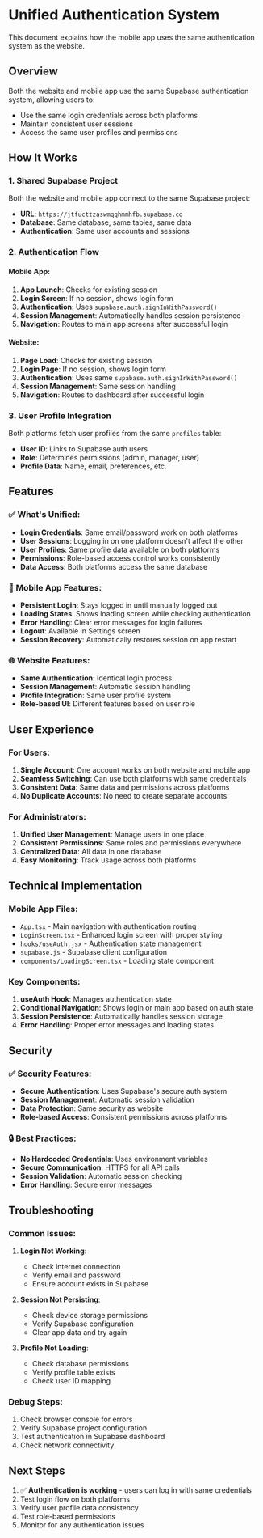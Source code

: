 # Unified Authentication System

This document explains how the mobile app uses the same authentication system as the website.

## Overview

Both the website and mobile app use the same Supabase authentication system, allowing users to:
- Use the same login credentials across both platforms
- Maintain consistent user sessions
- Access the same user profiles and permissions

## How It Works

### 1. Shared Supabase Project
Both the website and mobile app connect to the same Supabase project:
- **URL**: `https://jtfucttzaswmqqhmmhfb.supabase.co`
- **Database**: Same database, same tables, same data
- **Authentication**: Same user accounts and sessions

### 2. Authentication Flow

#### Mobile App:
1. **App Launch**: Checks for existing session
2. **Login Screen**: If no session, shows login form
3. **Authentication**: Uses `supabase.auth.signInWithPassword()`
4. **Session Management**: Automatically handles session persistence
5. **Navigation**: Routes to main app screens after successful login

#### Website:
1. **Page Load**: Checks for existing session
2. **Login Page**: If no session, shows login form
3. **Authentication**: Uses same `supabase.auth.signInWithPassword()`
4. **Session Management**: Same session handling
5. **Navigation**: Routes to dashboard after successful login

### 3. User Profile Integration

Both platforms fetch user profiles from the same `profiles` table:
- **User ID**: Links to Supabase auth users
- **Role**: Determines permissions (admin, manager, user)
- **Profile Data**: Name, email, preferences, etc.

## Features

### ✅ What's Unified:
- **Login Credentials**: Same email/password work on both platforms
- **User Sessions**: Logging in on one platform doesn't affect the other
- **User Profiles**: Same profile data available on both platforms
- **Permissions**: Role-based access control works consistently
- **Data Access**: Both platforms access the same database

### 📱 Mobile App Features:
- **Persistent Login**: Stays logged in until manually logged out
- **Loading States**: Shows loading screen while checking authentication
- **Error Handling**: Clear error messages for login failures
- **Logout**: Available in Settings screen
- **Session Recovery**: Automatically restores session on app restart

### 🌐 Website Features:
- **Same Authentication**: Identical login process
- **Session Management**: Automatic session handling
- **Profile Integration**: Same user profile system
- **Role-based UI**: Different features based on user role

## User Experience

### For Users:
1. **Single Account**: One account works on both website and mobile app
2. **Seamless Switching**: Can use both platforms with same credentials
3. **Consistent Data**: Same data and permissions across platforms
4. **No Duplicate Accounts**: No need to create separate accounts

### For Administrators:
1. **Unified User Management**: Manage users in one place
2. **Consistent Permissions**: Same roles and permissions everywhere
3. **Centralized Data**: All data in one database
4. **Easy Monitoring**: Track usage across both platforms

## Technical Implementation

### Mobile App Files:
- `App.tsx` - Main navigation with authentication routing
- `LoginScreen.tsx` - Enhanced login screen with proper styling
- `hooks/useAuth.jsx` - Authentication state management
- `supabase.js` - Supabase client configuration
- `components/LoadingScreen.tsx` - Loading state component

### Key Components:
1. **useAuth Hook**: Manages authentication state
2. **Conditional Navigation**: Shows login or main app based on auth state
3. **Session Persistence**: Automatically handles session storage
4. **Error Handling**: Proper error messages and loading states

## Security

### ✅ Security Features:
- **Secure Authentication**: Uses Supabase's secure auth system
- **Session Management**: Automatic session validation
- **Data Protection**: Same security as website
- **Role-based Access**: Consistent permissions across platforms

### 🔒 Best Practices:
- **No Hardcoded Credentials**: Uses environment variables
- **Secure Communication**: HTTPS for all API calls
- **Session Validation**: Automatic session checking
- **Error Handling**: Secure error messages

## Troubleshooting

### Common Issues:

1. **Login Not Working**:
   - Check internet connection
   - Verify email and password
   - Ensure account exists in Supabase

2. **Session Not Persisting**:
   - Check device storage permissions
   - Verify Supabase configuration
   - Clear app data and try again

3. **Profile Not Loading**:
   - Check database permissions
   - Verify profile table exists
   - Check user ID mapping

### Debug Steps:
1. Check browser console for errors
2. Verify Supabase project configuration
3. Test authentication in Supabase dashboard
4. Check network connectivity

## Next Steps

1. ✅ **Authentication is working** - users can log in with same credentials
2. Test login flow on both platforms
3. Verify user profile data consistency
4. Test role-based permissions
5. Monitor for any authentication issues 